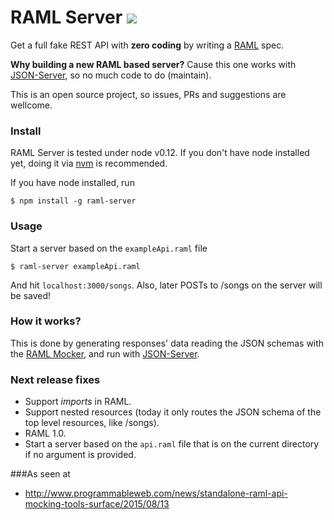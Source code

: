 # RAML Server [![](https://badge.fury.io/js/raml-server.svg)](http://badge.fury.io/js/raml-server)
Get a full fake REST API with **zero coding** by writing a [RAML](http://raml.org/) spec.

**Why building a new RAML based server?** Cause this one works with [JSON-Server](https://github.com/typicode/json-server), so no much code to do (maintain).

This is an open source project, so issues, PRs and suggestions are wellcome.

### Install

RAML Server is tested under node v0.12. If you don't have node installed yet, doing it via [nvm](https://github.com/creationix/nvm) is recommended.

If you have node installed, run

```
$ npm install -g raml-server
```

### Usage

Start a server based on the ```exampleApi.raml``` file

```
$ raml-server exampleApi.raml
```

And hit ```localhost:3000/songs```. Also, later POSTs to /songs on the server will be saved!

### How it works?

This is done by generating responses' data reading the JSON schemas with the [RAML Mocker](https://github.com/RePoChO/raml-mocker), and run with [JSON-Server](https://github.com/typicode/json-server).

### Next release fixes

* Support _imports_ in RAML.
* Support nested resources (today it only routes the JSON schema of the top level resources, like /songs).
* RAML 1.0.
* Start a server based on the ```api.raml``` file that is on the current directory if no argument is provided.

###As seen at

* http://www.programmableweb.com/news/standalone-raml-api-mocking-tools-surface/2015/08/13
